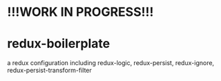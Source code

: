 # !!!WORK IN PROGRESS!!!
# redux-boilerplate
a redux configuration including redux-logic, redux-persist, redux-ignore, redux-persist-transform-filter
